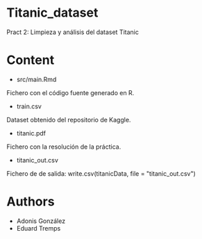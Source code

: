 # Titanic_dataset
Pract 2: Limpieza y análisis del dataset Titanic

# Content
- src/main.Rmd

Fichero con el código fuente generado en R.

- train.csv

Dataset obtenido del repositorio de Kaggle.

- titanic.pdf

Fichero con la resolución de la práctica.

- titanic_out.csv

Fichero de de salida:
write.csv(titanicData, file = "titanic_out.csv")

# Authors
- Adonis González
- Eduard Tremps
